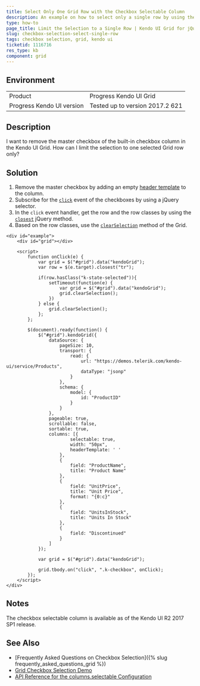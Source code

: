 ```yaml
---
title: Select Only One Grid Row with the Checkbox Selectable Column
description: An example on how to select only a single row by using the built-in checkbox column of the Kendo UI Grid and remove the master checkbox.
type: how-to
page_title: Limit the Selection to a Single Row | Kendo UI Grid for jQuery
slug: checkbox-selection-select-single-row
tags: checkbox selection, grid, kendo ui
ticketid: 1116716
res_type: kb
component: grid
---
```


## Environment

<table>
 <tr>
  <td>Product</td>
  <td>Progress Kendo UI Grid</td>
 </tr>
 <tr>
  <td>Progress Kendo UI version</td>
  <td>Tested up to version 2017.2 621</td>
 </tr>
</table>

## Description

I want to remove the master checkbox of the built-in checkbox column in the Kendo UI Grid. How can I limit the selection to one selected Grid row only?

## Solution

1. Remove the master checkbox by adding an empty [header template](https://docs.telerik.com/kendo-ui/api/javascript/ui/grid/configuration/columns.headertemplate) to the column.
1. Subscribe for the [`click`](https://api.jquery.com/click/) event of the checkboxes by using a jQuery selector.
1. In the `click` event handler, get the row and the row classes by using the [`closest`](https://api.jquery.com/closest/) jQuery method.
1. Based on the row classes, use the [`clearSelection`](https://docs.telerik.com/kendo-ui/api/javascript/ui/grid/methods/clearselection) method of the Grid.

```dojo
<div id="example">
    <div id="grid"></div>

    <script>
        function onClick(e) {
            var grid = $("#grid").data("kendoGrid");
            var row = $(e.target).closest("tr");

            if(row.hasClass("k-state-selected")){
                setTimeout(function(e) {
                    var grid = $("#grid").data("kendoGrid");
                    grid.clearSelection();
                })
            } else {
                grid.clearSelection();
            };
        };

        $(document).ready(function() {
            $("#grid").kendoGrid({
                dataSource: {
                    pageSize: 10,
                    transport: {
                        read: {
                            url: "https://demos.telerik.com/kendo-ui/service/Products",
                            dataType: "jsonp"
                        }
                    },
                    schema: {
                        model: {
                            id: "ProductID"
                        }
                    }
                },
                pageable: true,
                scrollable: false,
                sortable: true,
                columns: [{
                        selectable: true,
                        width: "50px",
                        headerTemplate: ' '
                    },
                    {
                        field: "ProductName",
                        title: "Product Name"
                    },
                    {
                        field: "UnitPrice",
                        title: "Unit Price",
                        format: "{0:c}"
                    },
                    {
                        field: "UnitsInStock",
                        title: "Units In Stock"
                    },
                    {
                        field: "Discontinued"
                    }
                ]
            });

            var grid = $("#grid").data("kendoGrid");

            grid.tbody.on("click", ".k-checkbox", onClick);
        });
    </script>
</div>
```

## Notes

The checkbox selectable column is available as of the Kendo UI R2 2017 SP1 release.

## See Also

* [Frequently Asked Questions on Checkbox Selection]({% slug frequently_asked_questions_grid %})
* [Grid Checkbox Selection Demo](https://demos.telerik.com/kendo-ui/grid/checkbox-selection)
* [API Reference for the columns.selectable Configuration](https://docs.telerik.com/kendo-ui/api/javascript/ui/grid/configuration/columns.selectable)
